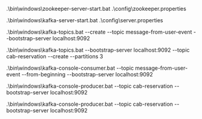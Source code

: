 .\bin\windows\zookeeper-server-start.bat .\config\zookeeper.properties

.\bin\windows\kafka-server-start.bat .\config\server.properties

.\bin\windows\kafka-topics.bat --create --topic message-from-user-event --bootstrap-server localhost:9092

.\bin\windows\kafka-topics.bat --bootstrap-server localhost:9092 --topic cab-reservation --create --partitions 3

.\bin\windows\kafka-console-consumer.bat --topic message-from-user-event --from-beginning --bootstrap-server localhost:9092

.\bin\windows\kafka-console-producer.bat --topic cab-reservation --bootstrap-server localhost:9092

.\bin\windows\kafka-console-producer.bat --topic cab-reservation --bootstrap-server localhost:9092
